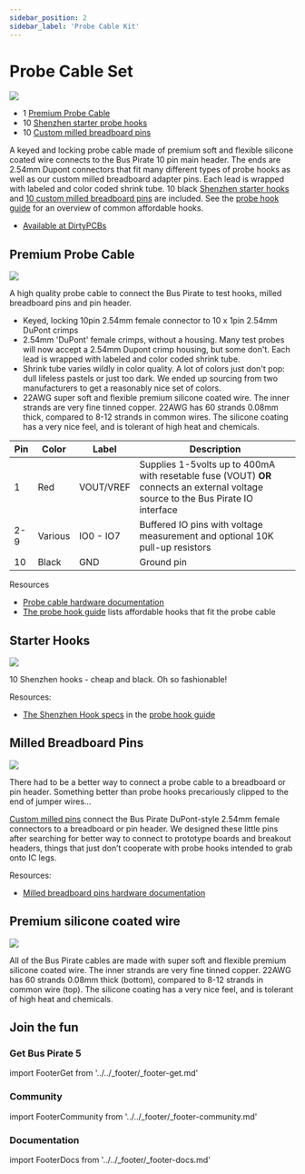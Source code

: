 ```yaml
---
sidebar_position: 2
sidebar_label: 'Probe Cable Kit'
---
```

# Probe Cable Set

![](./img/cable-p.jpg)

- 1 [Premium Probe Cable](https://hardware.buspirate.com/cables/#probe-cable)
- 10 [Shenzhen starter probe hooks](/overview/probehooks#the-shenzhen-hook)
- 10 [Custom milled breadboard pins](/overview/milled-breadboard-pins)

A keyed and locking probe cable made of premium soft and flexible silicone coated wire connects to the Bus Pirate 10 pin main header. The ends are 2.54mm Dupont connectors that fit many different types of probe hooks as well as our custom milled breadboard adapter pins. Each lead is wrapped with labeled and color coded shrink tube. 10 black [Shenzhen starter hooks](/overview/probehooks#the-shenzhen-hook) and [10 custom milled breadboard pins](/overview/milled-breadboard-pins) are included. See the [probe hook guide](/overview/probehooks) for an overview of common affordable hooks.

- [Available at DirtyPCBs](https://dirtypcbs.com/store/designer/details/ian/6619/bus-pirate-5-probe-cable-kit)

## Premium Probe Cable

![](./img/cable-probe.jpg)

A high quality probe cable to connect the Bus Pirate to test hooks, milled breadboard pins and pin header.

- Keyed, locking 10pin 2.54mm female connector to 10 x 1pin 2.54mm DuPont crimps
- 2.54mm 'DuPont' female crimps, without a housing. Many test probes will now accept a 2.54mm Dupont crimp housing, but some don't. Each lead is wrapped with labeled and color coded shrink tube.
- Shrink tube varies wildly in color quality. A lot of colors just don't pop: dull lifeless pastels or just too dark. We ended up sourcing from two manufacturers to get a reasonably nice set of colors. 
- 22AWG super soft and flexible premium silicone coated wire. The inner strands are very fine tinned copper. 22AWG has 60 strands 0.08mm thick, compared to 8-12 strands in common wires. The silicone coating has a very nice feel, and is tolerant of high heat and chemicals.

|Pin|Color|Label|Description|
|-|-|-|-|
|1|Red|VOUT/VREF|Supplies 1-5volts up to 400mA with resetable fuse (VOUT) **OR** connects an external voltage source to the Bus Pirate IO interface|
|2-9|Various|IO0 - IO7|Buffered IO pins with voltage measurement and optional 10K pull-up resistors|
|10|Black|GND| Ground pin|

Resources

- [Probe cable hardware documentation](https://hardware.buspirate.com/cables/#probe-cable)
- [The probe hook guide](/overview/probehooks) lists affordable hooks that fit the probe cable

## Starter Hooks

![](./img/cable-hooks.jpg)

10 Shenzhen hooks - cheap and black. Oh so fashionable! 

Resources:

- [The Shenzhen Hook specs](/overview/probehooks#the-shenzhen-hook) in the [probe hook guide](/overview/probehooks)

## Milled Breadboard Pins

![](./img/pin-milled-v1.jpg)

There had to be a better way to connect a probe cable to a breadboard or pin header. Something better than probe hooks precariously clipped to the end of jumper wires...

[Custom milled pins](https://hardware.buspirate.com/cables/milled-pins) connect the Bus Pirate DuPont-style 2.54mm female connectors to a breadboard or pin header. We designed these little pins after searching for better way to connect to prototype boards and breakout headers, things that just don’t cooperate with probe hooks intended to grab onto IC legs.

Resources:

- [Milled breadboard pins hardware documentation](https://hardware.buspirate.com/cables/milled-pins)

## Premium silicone coated wire

![](./img/cable-wire.jpg)

All of the Bus Pirate cables are made with super soft and flexible premium silicone coated wire. The inner strands are very fine tinned copper. 22AWG has 60 strands 0.08mm thick (bottom), compared to 8-12 strands in common wire (top). The silicone coating has a very nice feel, and is tolerant of high heat and chemicals.

## Join the fun
### Get Bus Pirate 5
import FooterGet from '../../_footer/_footer-get.md'

<FooterGet/>

### Community
import FooterCommunity from '../../_footer/_footer-community.md'

<FooterCommunity/>

### Documentation
import FooterDocs from '../../_footer/_footer-docs.md' 

<FooterDocs/>
